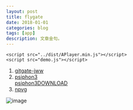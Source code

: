 ```yaml
---
layout: post
title: flygate 
date: 2018-01-01
categories: blog
tags: [app]
description: 文章金句。
---
```


<body>
    <div id="aplayer4" class="aplayer"></div>

    <script src="../dist/APlayer.min.js"></script>
    <script src="demo.js"></script>
</body>

1. [gitgate-jww](https://github.com/bannedbook/fanqiang/wiki)
1. [psiphon3](https://psiphon.ca/zh/download.html)<br>[psiphon3DOWNLOAD](https://psiphon.ca/psiphon3.exe)
1. [npvg](http://www.vpngate.net/cn/download.aspx)

![image](https://github.com/feiyuii/feiyuii.github.io/blob/master/img/crowds/crowds.jpg?raw=true)
